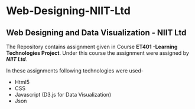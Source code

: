 # Web-Designing-NIIT-Ltd
## Web Designing and Data Visualization - NIIT Ltd
The Repository contains assignment given in Course **ET401 -Learning Technologies Project**.
Under this course the assignment were assigned by _**NIIT Ltd**_.

In these assignments following technologies were used-
- Html5
- CSS
- Javascript (D3.js for Data Visualization)
- Json

